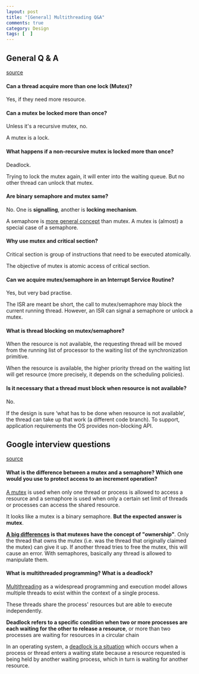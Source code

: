 ```yaml
---
layout: post
title: "[General] Multithreading Q&A"
comments: true
category: Design
tags: [  ]
---
```


## General Q & A

[source](http://www.geeksforgeeks.org/mutex-vs-semaphore/)

#### Can a thread acquire more than one lock (Mutex)?

Yes, if they need more resource.

#### Can a mutex be locked more than once?

Unless it's a recursive mutex, no. 

A mutex is a lock. 

#### What happens if a non-recursive mutex is locked more than once?

Deadlock. 

Trying to lock the mutex again, it will enter into the waiting queue. But no other thread can unlock that mutex.

#### Are binary semaphore and mutex same?

No. One is __signalling__, another is __locking mechanism__.

A semaphore is [more general concept](http://stackoverflow.com/a/2350628) than mutex. A mutex is (almost) a special case of a semaphore.

#### Why use mutex and critical section?

Critical section is group of instructions that need to be executed atomically. 

The objective of mutex is atomic access of critical section. 

#### Can we acquire mutex/semaphore in an Interrupt Service Routine?

Yes, but very bad practise.

The ISR are meant be short, the call to mutex/semaphore may block the current running thread. However, an ISR can signal a semaphore or unlock a mutex. 

#### What is thread blocking on mutex/semaphore?

When the resource is not available, the requesting thread will be moved from the running list of processor to the waiting list of the synchronization primitive. 

When the resource is available, the higher priority thread on the waiting list will get resource (more precisely, it depends on the scheduling policies).

#### Is it necessary that a thread must block when resource is not available?

No. 

If the design is sure ‘what has to be done when resource is not available‘, the thread can take up that work (a different code branch). To support, application requirements the OS provides non-blocking API.

## Google interview questions

[source](http://www.chiefdelphi.com/forums/showthread.php?p=983786)

#### What is the difference between a mutex and a semaphore? Which one would you use to protect access to an increment operation?

[A mutex](http://www.jacopretorius.net/2010/12/google-interview-questions-and-answers.html) is used when only one thread or process is allowed to access a resource and a semaphore is used when only a certain set limit of threads or processes can access the shared resource. 

It looks like a mutex is a binary semaphore. __But the expected answer is mutex__.

__[A big differences](http://www.chiefdelphi.com/forums/showthread.php?p=983786) is that mutexes have the concept of "ownership"__. Only the thread that owns the mutex (i.e. was the thread that originally claimed the mutex) can give it up. If another thread tries to free the mutex, this will cause an error. With semaphores, basically any thread is allowed to manipulate them. 

#### What is multithreaded programming? What is a deadlock? 

[Multithreading](http://www.programsquare.com/2011/05/what-is-multithreaded-programming-what.html) as a widespread programming and execution model allows multiple threads to exist within the context of a single process. 

These threads share the process' resources but are able to execute independently.

__Deadlock refers to a specific condition when two or more processes are each waiting for the other to release a resource__, or more than two processes are waiting for resources in a circular chain 

In an operating system, a [deadlock is a situation](http://en.wikipedia.org/wiki/Deadlock) which occurs when a process or thread enters a waiting state because a resource requested is being held by another waiting process, which in turn is waiting for another resource. 
